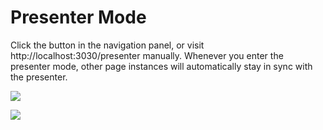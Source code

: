# Presenter Mode

Click the <carbon-user-speaker class="inline-icon-btn"/> button in the navigation panel, or visit http://localhost:3030/presenter manually. Whenever you enter the presenter mode, other page instances will automatically stay in sync with the presenter.

![](/screenshots/cover.png)

![](/screenshots/presenter-mode.png)
